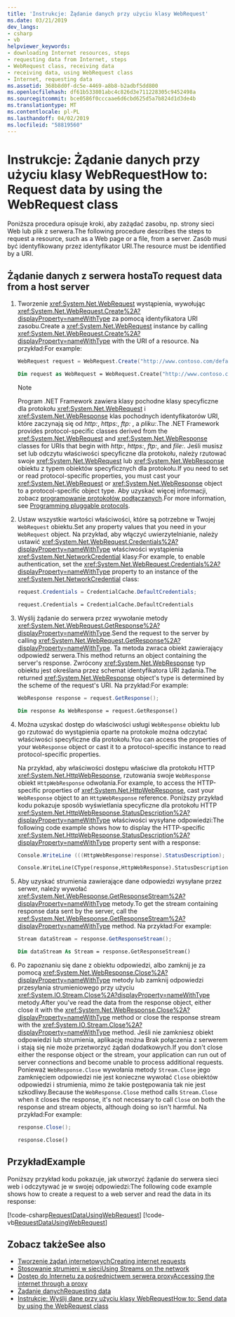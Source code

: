 ```yaml
---
title: 'Instrukcje: Żądanie danych przy użyciu klasy WebRequest'
ms.date: 03/21/2019
dev_langs:
- csharp
- vb
helpviewer_keywords:
- downloading Internet resources, steps
- requesting data from Internet, steps
- WebRequest class, receiving data
- receiving data, using WebRequest class
- Internet, requesting data
ms.assetid: 368b8d0f-dc5e-4469-a8b8-b2adbf5dd800
ms.openlocfilehash: df61b533801abc4c826d3e711228305c9452498a
ms.sourcegitcommit: bce0586f0cccaae6d6cbd625d5a7b824d1d3de4b
ms.translationtype: MT
ms.contentlocale: pl-PL
ms.lasthandoff: 04/02/2019
ms.locfileid: "58819560"
---
```

# <a name="how-to-request-data-by-using-the-webrequest-class"></a><span data-ttu-id="fb88a-102">Instrukcje: Żądanie danych przy użyciu klasy WebRequest</span><span class="sxs-lookup"><span data-stu-id="fb88a-102">How to: Request data by using the WebRequest class</span></span>
<span data-ttu-id="fb88a-103">Poniższa procedura opisuje kroki, aby zażądać zasobu, np. strony sieci Web lub plik z serwera.</span><span class="sxs-lookup"><span data-stu-id="fb88a-103">The following procedure describes the steps to request a resource, such as a Web page or a file, from a server.</span></span> <span data-ttu-id="fb88a-104">Zasób musi być identyfikowany przez identyfikator URI.</span><span class="sxs-lookup"><span data-stu-id="fb88a-104">The resource must be identified by a URI.</span></span>  
  
## <a name="to-request-data-from-a-host-server"></a><span data-ttu-id="fb88a-105">Żądanie danych z serwera hosta</span><span class="sxs-lookup"><span data-stu-id="fb88a-105">To request data from a host server</span></span>  
  
1.  <span data-ttu-id="fb88a-106">Tworzenie <xref:System.Net.WebRequest> wystąpienia, wywołując <xref:System.Net.WebRequest.Create%2A?displayProperty=nameWithType> za pomocą identyfikatora URI zasobu.</span><span class="sxs-lookup"><span data-stu-id="fb88a-106">Create a <xref:System.Net.WebRequest> instance by calling <xref:System.Net.WebRequest.Create%2A?displayProperty=nameWithType> with the URI of a resource.</span></span> <span data-ttu-id="fb88a-107">Na przykład:</span><span class="sxs-lookup"><span data-stu-id="fb88a-107">For example:</span></span> 
  
    ```csharp  
    WebRequest request = WebRequest.Create("http://www.contoso.com/default.html");  
    ```  
  
    ```vb  
    Dim request as WebRequest = WebRequest.Create("http://www.contoso.com/default.html")  
    ```  
  
    > [!NOTE]
    > <span data-ttu-id="fb88a-108">Program .NET Framework zawiera klasy pochodne klasy specyficzne dla protokołu <xref:System.Net.WebRequest> i <xref:System.Net.WebResponse> klas pochodnych identyfikatorów URI, które zaczynają się od *http:*, *https:*, *ftp:* , a *pliku:*.</span><span class="sxs-lookup"><span data-stu-id="fb88a-108">The .NET Framework provides protocol-specific classes derived from the <xref:System.Net.WebRequest> and <xref:System.Net.WebResponse> classes for URIs that begin with *http:*, *https:*, *ftp:*, and *file:*.</span></span>
    <span data-ttu-id="fb88a-109">Jeśli musisz set lub odczytu właściwości specyficzne dla protokołu, należy rzutować swoje <xref:System.Net.WebRequest> lub <xref:System.Net.WebResponse> obiektu z typem obiektów specyficznych dla protokołu.</span><span class="sxs-lookup"><span data-stu-id="fb88a-109">If you need to set or read protocol-specific properties, you must cast your <xref:System.Net.WebRequest> or <xref:System.Net.WebResponse> object to a protocol-specific object type.</span></span> <span data-ttu-id="fb88a-110">Aby uzyskać więcej informacji, zobacz [programowanie protokołów podłączanych](programming-pluggable-protocols.md).</span><span class="sxs-lookup"><span data-stu-id="fb88a-110">For more information, see [Programming pluggable protocols](programming-pluggable-protocols.md).</span></span> 
  
2.  <span data-ttu-id="fb88a-111">Ustaw wszystkie wartości właściwości, które są potrzebne w Twojej `WebRequest` obiektu.</span><span class="sxs-lookup"><span data-stu-id="fb88a-111">Set any property values that you need in your `WebRequest` object.</span></span> <span data-ttu-id="fb88a-112">Na przykład, aby włączyć uwierzytelnianie, należy ustawić <xref:System.Net.WebRequest.Credentials%2A?displayProperty=nameWithType> właściwości wystąpienia <xref:System.Net.NetworkCredential> klasy:</span><span class="sxs-lookup"><span data-stu-id="fb88a-112">For example, to enable authentication, set the <xref:System.Net.WebRequest.Credentials%2A?displayProperty=nameWithType> property to an instance of the <xref:System.Net.NetworkCredential> class:</span></span>  
  
    ```csharp  
    request.Credentials = CredentialCache.DefaultCredentials;  
    ```  
  
    ```vb  
    request.Credentials = CredentialCache.DefaultCredentials  
    ```  
  
3.  <span data-ttu-id="fb88a-113">Wyślij żądanie do serwera przez wywołanie metody <xref:System.Net.WebRequest.GetResponse%2A?displayProperty=nameWithType>.</span><span class="sxs-lookup"><span data-stu-id="fb88a-113">Send the request to the server by calling <xref:System.Net.WebRequest.GetResponse%2A?displayProperty=nameWithType>.</span></span> <span data-ttu-id="fb88a-114">Ta metoda zwraca obiekt zawierający odpowiedź serwera.</span><span class="sxs-lookup"><span data-stu-id="fb88a-114">This method returns an object containing the server's response.</span></span> <span data-ttu-id="fb88a-115">Zwrócony <xref:System.Net.WebResponse> typ obiektu jest określana przez schemat identyfikatora URI żądania.</span><span class="sxs-lookup"><span data-stu-id="fb88a-115">The returned <xref:System.Net.WebResponse> object's type is determined by the scheme of the request's URI.</span></span> <span data-ttu-id="fb88a-116">Na przykład:</span><span class="sxs-lookup"><span data-stu-id="fb88a-116">For example:</span></span>
  
    ```csharp  
    WebResponse response = request.GetResponse();  
    ```  
  
    ```vb  
    Dim response As WebResponse = request.GetResponse()  
    ```  
  
4.  <span data-ttu-id="fb88a-117">Można uzyskać dostęp do właściwości usługi `WebResponse` obiektu lub go rzutować do wystąpienia oparte na protokole można odczytać właściwości specyficzne dla protokołu.</span><span class="sxs-lookup"><span data-stu-id="fb88a-117">You can access the properties of your `WebResponse` object or cast it to a protocol-specific instance to read protocol-specific properties.</span></span> 

    <span data-ttu-id="fb88a-118">Na przykład, aby właściwości dostępu właściwe dla protokołu HTTP <xref:System.Net.HttpWebResponse>, rzutowania swoje `WebResponse` obiekt `HttpWebResponse` odwołania.</span><span class="sxs-lookup"><span data-stu-id="fb88a-118">For example, to access the HTTP-specific properties of <xref:System.Net.HttpWebResponse>, cast your `WebResponse` object to an `HttpWebResponse` reference.</span></span> <span data-ttu-id="fb88a-119">Poniższy przykład kodu pokazuje sposób wyświetlania specyficzne dla protokołu HTTP <xref:System.Net.HttpWebResponse.StatusDescription%2A?displayProperty=nameWithType> właściwości wysyłane odpowiedzi:</span><span class="sxs-lookup"><span data-stu-id="fb88a-119">The following code example shows how to display the HTTP-specific <xref:System.Net.HttpWebResponse.StatusDescription%2A?displayProperty=nameWithType> property sent with a response:</span></span>
  
    ```csharp  
    Console.WriteLine (((HttpWebResponse)response).StatusDescription);  
    ```  
  
    ```vb  
    Console.WriteLine(CType(response,HttpWebResponse).StatusDescription)  
    ```  
  
5.  <span data-ttu-id="fb88a-120">Aby uzyskać strumienia zawierające dane odpowiedzi wysyłane przez serwer, należy wywołać <xref:System.Net.WebResponse.GetResponseStream%2A?displayProperty=nameWithType> metody.</span><span class="sxs-lookup"><span data-stu-id="fb88a-120">To get the stream containing response data sent by the server, call the <xref:System.Net.WebResponse.GetResponseStream%2A?displayProperty=nameWithType> method.</span></span> <span data-ttu-id="fb88a-121">Na przykład:</span><span class="sxs-lookup"><span data-stu-id="fb88a-121">For example:</span></span>  
  
    ```csharp  
    Stream dataStream = response.GetResponseStream();  
    ```  
  
    ```vb  
    Dim dataStream As Stream = response.GetResponseStream()  
    ```  
  
6.  <span data-ttu-id="fb88a-122">Po zapoznaniu się dane z obiektu odpowiedzi, albo zamknij je za pomocą <xref:System.Net.WebResponse.Close%2A?displayProperty=nameWithType> metody lub zamknij odpowiedzi przesyłania strumieniowego przy użyciu <xref:System.IO.Stream.Close%2A?displayProperty=nameWithType> metody.</span><span class="sxs-lookup"><span data-stu-id="fb88a-122">After you've read the data from the response object, either close it with the <xref:System.Net.WebResponse.Close%2A?displayProperty=nameWithType> method or close the response stream with the <xref:System.IO.Stream.Close%2A?displayProperty=nameWithType> method.</span></span> <span data-ttu-id="fb88a-123">Jeśli nie zamkniesz obiekt odpowiedzi lub strumienia, aplikację można Brak połączenia z serwerem i stają się nie może przetworzyć żądań dodatkowych.</span><span class="sxs-lookup"><span data-stu-id="fb88a-123">If you don't close either the response object or the stream, your application can run out of server connections and become unable to process additional requests.</span></span> <span data-ttu-id="fb88a-124">Ponieważ `WebResponse.Close` wywołania metody `Stream.Close` jego zamknięciem odpowiedzi nie jest konieczne wywołać `Close` obiektów odpowiedzi i strumienia, mimo że takie postępowania tak nie jest szkodliwy.</span><span class="sxs-lookup"><span data-stu-id="fb88a-124">Because the `WebResponse.Close` method calls `Stream.Close` when it closes the response, it's not necessary to call `Close` on both the response and stream objects, although doing so isn't harmful.</span></span> <span data-ttu-id="fb88a-125">Na przykład:</span><span class="sxs-lookup"><span data-stu-id="fb88a-125">For example:</span></span>
  
    ```csharp  
    response.Close();  
    ```  
  
    ```vb  
    response.Close()  
    ```  
  
## <a name="example"></a><span data-ttu-id="fb88a-126">Przykład</span><span class="sxs-lookup"><span data-stu-id="fb88a-126">Example</span></span>  

<span data-ttu-id="fb88a-127">Poniższy przykład kodu pokazuje, jak utworzyć żądanie do serwera sieci web i odczytywać je w swojej odpowiedzi:</span><span class="sxs-lookup"><span data-stu-id="fb88a-127">The following code example shows how to create a request to a web server and read the data in its response:</span></span>  
  
[!code-csharp[RequestDataUsingWebRequest](../../../samples/snippets/csharp/VS_Snippets_Network/RequestDataUsingWebRequest/cs/WebRequestGetExample.cs)]
[!code-vb[RequestDataUsingWebRequest](../../../samples/snippets/visualbasic/VS_Snippets_Network/RequestDataUsingWebRequest/vb/WebRequestGetExample.vb)]

  
## <a name="see-also"></a><span data-ttu-id="fb88a-128">Zobacz także</span><span class="sxs-lookup"><span data-stu-id="fb88a-128">See also</span></span>
- [<span data-ttu-id="fb88a-129">Tworzenie żądań internetowych</span><span class="sxs-lookup"><span data-stu-id="fb88a-129">Creating internet requests</span></span>](creating-internet-requests.md)
- [<span data-ttu-id="fb88a-130">Stosowanie strumieni w sieci</span><span class="sxs-lookup"><span data-stu-id="fb88a-130">Using Streams on the network</span></span>](using-streams-on-the-network.md)
- [<span data-ttu-id="fb88a-131">Dostęp do Internetu za pośrednictwem serwera proxy</span><span class="sxs-lookup"><span data-stu-id="fb88a-131">Accessing the internet through a proxy</span></span>](accessing-the-internet-through-a-proxy.md)
- [<span data-ttu-id="fb88a-132">Żądanie danych</span><span class="sxs-lookup"><span data-stu-id="fb88a-132">Requesting data</span></span>](requesting-data.md)
- [<span data-ttu-id="fb88a-133">Instrukcje: Wyślij dane przy użyciu klasy WebRequest</span><span class="sxs-lookup"><span data-stu-id="fb88a-133">How to: Send data by using the WebRequest class</span></span>](how-to-send-data-using-the-webrequest-class.md)
